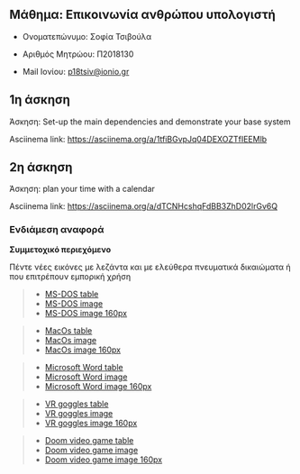  ## Μάθημα: Επικοινωνία ανθρώπου υπολογιστή

- Ονοματεπώνυμο: Σοφία Τσιβούλα

- Αριθμός Μητρώου: Π2018130

- Mail Ιονίου: p18tsiv@ionio.gr





## 1η άσκηση

Άσκηση: Set-up the main dependencies and demonstrate your base system

Asciinema link: https://asciinema.org/a/1tfiBGvpJq04DEXOZTfIEEMlb


## 2η άσκηση

Άσκηση: plan your time with a calendar

Asciinema link: https://asciinema.org/a/dTCNHcshqFdBB3ZhD02lrGv6Q



### Ενδιάμεση αναφορά


**Συμμετοχικό περιεχόμενο**

Πέντε νέες εικόνες με λεζάντα και με ελεύθερα πνευματικά δικαιώματα ή που επιτρέπουν εμπορική χρήση

> - [MS-DOS table](https://github.com/sophia-ts/gr/blob/gh-pages/_gallery/ms-dos.md)
> - [MS-DOS image](https://github.com/sophia-ts/gr/blob/gh-pages/images/ms-dos.jpg)
> - [MS-DOS image 160px](https://github.com/sophia-ts/gr/blob/gh-pages/images/ms-dos-thumb.jpg)

> - [MacOs table](https://github.com/sophia-ts/gr/blob/gh-pages/_gallery/mac_os.md)
> - [MacOs image](https://github.com/sophia-ts/gr/blob/gh-pages/images/mac_os.jpg)
> - [MacOs image 160px](https://github.com/sophia-ts/gr/blob/gh-pages/images/mac_os-thumb.jpg)

> - [Microsoft Word table](https://github.com/sophia-ts/gr/blob/gh-pages/_gallery/microsoft_word.md)
> - [Microsoft Word image](https://github.com/sophia-ts/gr/blob/gh-pages/images/microsoft_word.jpg)
> - [Microsoft Word image 160px](https://github.com/sophia-ts/gr/blob/gh-pages/images/microsoft_word-thumb.jpg)

> - [VR goggles table](https://github.com/sophia-ts/gr/blob/gh-pages/_gallery/vr.md)
> - [VR goggles image](https://github.com/sophia-ts/gr/blob/gh-pages/images/vr.jpg)
> - [VR goggles image 160px](https://github.com/sophia-ts/gr/blob/gh-pages/images/vr-thumb.jpg)

> - [Doom video game table](https://github.com/sophia-ts/gr/blob/gh-pages/_gallery/doom.md)
> - [Doom video game image](https://github.com/sophia-ts/gr/blob/gh-pages/images/doom.jpg)
> - [Doom video game image 160px](https://github.com/sophia-ts/gr/blob/gh-pages/images/doom-thumb.jpg)
